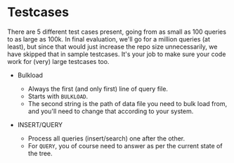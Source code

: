 # Testcases

There are 5 different test cases present, going from as small as 100 queries to as large as 100k. In final evaluation, we'll go for a million queries (at least), but since that would just increase the repo size unnecessarily, we have skipped that in sample testcases. It's your job to make sure your code work for (very) large testcases too.

- Bulkload
	+ Always the first (and only first) line of query file.
	+ Starts with `BULKLOAD`.
	+ The second string is the path of data file you need to bulk load from, and you'll need to change that according to your system.  

- INSERT/QUERY
	+ Process all queries (insert/search) one after the other.
	+ For `QUERY`, you of course need to answer as per the current state of the tree.